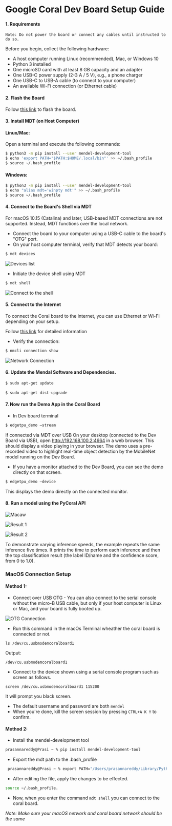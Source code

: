 # Google Coral Dev Board Setup Guide

#### 1. Requirements

``Note: Do not power the board or connect any cables until instructed to do so.``


Before you begin, collect the following hardware:

- A host computer running Linux (recommended), Mac, or Windows 10
- Python 3 installed
- One microSD card with at least 8 GB capacity and an adapter
- One USB-C power supply (2-3 A / 5 V), e.g., a phone charger
- One USB-C to USB-A cable (to connect to your computer)
- An available Wi-Fi connection (or Ethernet cable)

#### 2. Flash the Board

Follow [this link](https://coral.ai/docs/dev-board/get-started/#flash-the-board) to flash the board.

#### 3. Install MDT (on Host Computer)

#### Linux/Mac:

Open a terminal and execute the following commands:

```bash
$ python3 -m pip install --user mendel-development-tool
$ echo 'export PATH="$PATH:$HOME/.local/bin"' >> ~/.bash_profile
$ source ~/.bash_profile
```
#### Windows:

```bash
$ python3 -m pip install --user mendel-development-tool
$ echo "alias mdt='winpty mdt'" >> ~/.bash_profile
$ source ~/.bash_profile
```

#### 4. Connect to the Board's Shell via MDT

For macOS 10.15 (Catalina) and later, USB-based MDT connections are not supported. Instead, MDT functions over the local network. 

- Connect the board to your computer using a USB-C cable to the board's "OTG" port. 
- On your host computer terminal, verify that MDT detects your board:
    
```bash
$ mdt devices
```
![Devices list](/images/mdt_shell.png) 

- Initiate the device shell using MDT

```bash
$ mdt shell
```
![Connect to the shell](/images/mdt_shell1.png) 

#### 5. Connect to the Internet

To connect the Coral board to the internet, you can use Ethernet or Wi-Fi depending on your setup. 

Follow [this link](https://coral.ai/docs/dev-board/get-started/#connect-internet) for detailed information

- Verify the connection:
```bash
$ nmcli connection show
```

![Network Connection](/images/network.png) 


#### 6. Update the Mendal Software and Dependencies.

```bash
$ sudo apt-get update 
 
$ sudo apt-get dist-upgrade
```

#### 7. Now run the Demo App in the Coral Board

- In Dev board terminal

```bash
$ edgetpu_demo –stream
```
If connected via MDT over USB On your desktop (connected to the Dev Board via USB), open http://192.168.100.2:4664 in a web browser. 
This should display a video playing in your browser. The demo uses a pre-recorded video to highlight real-time object detection by the MobileNet model running on the Dev Board. 

- If you have a monitor attached to the Dev Board, you can see the demo directly on that screen.

```bash
$ edgetpu_demo –device
```
This displays the demo directly on the connected monitor. 

#### 8. Run a model using the PyCoral API

![Macaw](/images/macaw.jpg) 

![Result 1](/images/result1.png) 

![Result 2](/images/result2.png) 

To demonstrate varying inference speeds, the example repeats the same inference five times. It prints the time to perform each inference and then the top classification result (the label ID/name and the confidence score, from 0 to 1.0).


### MacOS Connection Setup 

#### Method 1:

- Connect over USB OTG - You can also connect to the serial console without the micro-B USB cable, but only if your host computer is Linux or Mac, and your board is fully booted up.

![OTG Connection](/images/method1-otg.png)

- Run this command in the macOs Terminal wheather the coral board is connected or not.

```shell
ls /dev/cu.usbmodemcoralboard1
```

Output:
```shell
/dev/cu.usbmodemcoralboard1 
```
- Connect to the device shown using a serial console program such as screen as follows.

```shell
screen /dev/cu.usbmodemcoralboard1 115200
```

It will prompt you black screen.

- The default username and password are both `mendel` 
- When you're done, kill the screen session by pressing `CTRL+A K Y` to confirm.


#### Method 2: 

 

- Install the mendel-development tool 

 
```bash
prasannareddy@Prasi ~ % pip install mendel-development-tool 
```
 
- Export the mdt path to the .bash_profile 
```bash
 prasannareddy@Prasi ~ % export PATH="/Users/prasannareddy/Library/Python/3.10/bin:$PATH" 
```

- After editing the file, apply the changes to be effected.

```bash
source ~/.bash_profile. 
```
 

- Now, when you enter the command `mdt shell` you can connect to the coral board. 

*Note: Make sure your macOS network and coral board network should be the same* 
